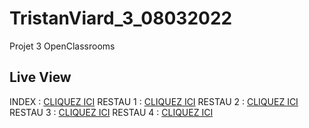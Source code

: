 # TristanViard_3_08032022
 

Projet 3 OpenClassrooms

## Live View


INDEX : [CLIQUEZ ICI](https://htmlpreview.github.io/?https://github.com/valdruide/TristanViard_3_08032022/blob/main/index.php)
RESTAU 1 : [CLIQUEZ ICI](https://htmlpreview.github.io/?https://github.com/valdruide/TristanViard_3_08032022/blob/main/la-palette-du-gout.php)
RESTAU 2 : [CLIQUEZ ICI](https://htmlpreview.github.io/?https://github.com/valdruide/TristanViard_3_08032022/blob/main/La-note-enchantee.php)
RESTAU 3 : [CLIQUEZ ICI](https://htmlpreview.github.io/?https://github.com/valdruide/TristanViard_3_08032022/blob/main/a-la-francaise.php)
RESTAU 4 : [CLIQUEZ ICI](https://htmlpreview.github.io/?https://github.com/valdruide/TristanViard_3_08032022/blob/main/le-delice-des-sens.php)
